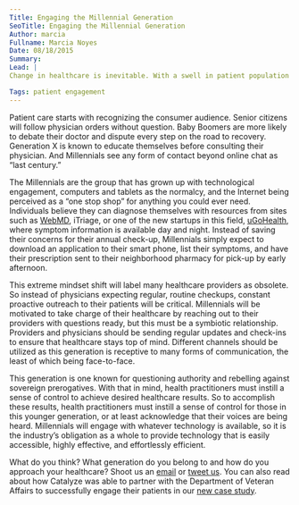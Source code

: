 ```yaml
---
Title: Engaging the Millennial Generation
SeoTitle: Engaging the Millennial Generation
Author: marcia
Fullname: Marcia Noyes
Date: 08/18/2015
Summary: 
Lead: |
Change in healthcare is inevitable. With a swell in patient population combined with the declining number of clinicians and physicians, the hourglass of healthcare is about to be upended. What is largely unspoken though is the expectation that this younger generation will naturally be highly engaged. With immediate gratification being a key characteristic among this generation, is [patient engagement](https://catalyze.io/solutions/patient-engagement) possible? And if so, what will that look like?

Tags: patient engagement
---
```

Patient care starts with recognizing the consumer audience. Senior citizens will follow physician orders without question. Baby Boomers are more likely to debate their doctor and dispute every step on the road to recovery. Generation X is known to educate themselves before consulting their physician. And Millennials see any form of contact beyond online chat as “last century.”

The Millennials are the group that has grown up with technological engagement, computers and tablets as the normalcy, and the Internet being perceived as a “one stop shop” for anything you could ever need. Individuals believe they can diagnose themselves with resources from sites such as [WebMD](http://www.webmd.com/), iTriage, or one of the new startups in this field, [uGoHealth](http://www.ugohealth.com/), where symptom information is available day and night. Instead of saving their concerns for their annual check-up, Millennials simply expect to download an application to their smart phone, list their symptoms, and have their prescription sent to their neighborhood pharmacy for pick-up by early afternoon.

This extreme mindset shift will label many healthcare providers as obsolete. So instead of physicians expecting regular, routine checkups, constant proactive outreach to their patients will be critical. Millennials will be motivated to take charge of their healthcare by reaching out to their providers with questions ready, but this must be a symbiotic relationship. Providers and physicians should be sending regular updates and check-ins to ensure that healthcare stays top of mind. Different channels should be utilized as this generation is receptive to many forms of communication, the least of which being face-to-face.

This generation is one known for questioning authority and rebelling against sovereign prerogatives. With that in mind, health practitioners must instill a sense of control to achieve desired healthcare results. So to accomplish these results, health practitioners must instill a sense of control for those in this younger generation, or at least acknowledge that their voices are being heard. Millennials will engage with whatever technology is available, so it is the industry’s obligation as a whole to provide technology that is easily accessible, highly effective, and effortlessly efficient.

What do you think? What generation do you belong to and how do you approach your healthcare? Shoot us an [email](hello@catalyze.io) or [tweet us](https://twitter.com/catalyzeio). You can also read about how Catalyze was able to partner with the Department of Veteran Affairs to successfully engage their patients in our [new case study](https://catalyze.io/customers/veterans-affairs).

